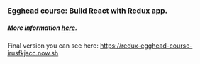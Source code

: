 ### Egghead course: Build React with Redux app.
##### More information [here](https://egghead.io/courses/build-a-react-app-with-redux).

Final version you can see here: https://redux-egghead-course-irusfkjscc.now.sh
